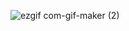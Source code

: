 ![ezgif com-gif-maker (2)](https://user-images.githubusercontent.com/112580014/201410781-a318dd47-e70d-4e09-ac26-d6b4e90e235a.gif)
